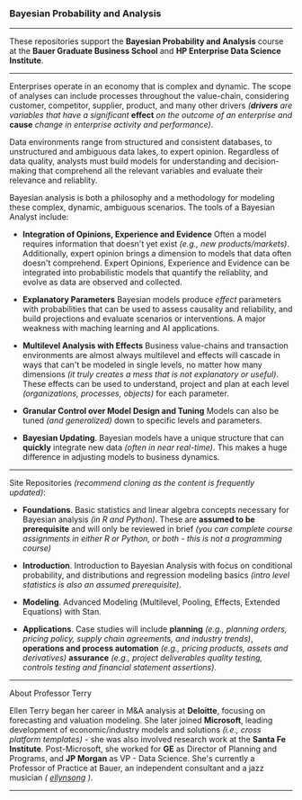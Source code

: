 ### Bayesian Probability and Analysis
------

These repositories support the **Bayesian Probability and Analysis** course at the **Bauer Graduate Business School** and **HP Enterprise Data Science Institute**. 

------

Enterprises operate in an economy that is complex and dynamic. The scope of analyses can include processes throughout the value-chain, considering customer, competitor, supplier, product, and many other drivers *(**drivers** are variables that have a significant* **effect** *on the outcome of an enterprise and* **cause** *change in enterprise activity and performance)*. 


Data environments range from structured and consistent databases, to unstructured and ambiguous data lakes, to expert opinion.  Regardless of data quality, analysts must build models for understanding and decision-making that comprehend all the relevant variables and evaluate their relevance and reliablity.

Bayesian analysis is both a philosophy and a methodology for modeling these complex, dynamic, ambiguous scenarios. The tools of a Bayesian Analyst include:  

* **Integration of Opinions, Experience and Evidence** Often a model requires information that doesn't yet exist *(e.g., new products/markets)*. Additionally, expert opinion brings a dimension to models that data often doesn't comprehend. Expert Opinions, Experience and Evidence can be integrated into probabilistic models that quantify the reliablity, and evolve as data are observed and collected. 

* **Explanatory Parameters** Bayesian models produce *effect* parameters with probabilities that can be used to assess causality and reliability, and build projections and evaluate scenarios or interventions. A major weakness with maching learning and AI applications.

* **Multilevel Analysis with Effects** Business value-chains and transaction environments are almost always multilevel and effects will cascade in ways that can't be modeled in single levels, no matter how many dimensions *(it truly creates a mess that is not explanatory or useful)*. These effects can be used to understand, project and plan at each level *(organizations, processes, objects)* for each parameter.  

* **Granular Control over Model Design and Tuning** Models can also be tuned *(and generalized)* down to specific levels and parameters. 

* **Bayesian Updating**. Bayesian models have a unique structure that can **quickly** integrate new data *(often in near real-time)*. This makes a huge difference in adjusting models to business dynamics. 

----

Site Repositories *(recommend cloning as the content is frequently updated)*:

* **Foundations**. Basic statistics and linear algebra concepts necessary for Bayesian analysis *(in R and Python)*. These are **assumed to be prerequisite** and will only be reviewed in brief *(you can complete course assignments in either R or Python, or both - this is not a programming course)*  

* **Introduction**. Introduction to Bayesian Analysis with focus on conditional probability, and distributions and regression modeling basics *(intro level statistics is also an assumed prerequisite)*.   

* **Modeling**. Advanced Modeling (Multilevel, Pooling, Effects, Extended Equations) with Stan.   

* **Applications**. Case studies will include **planning**  *(e.g., planning orders, pricing policy, supply chain agreements, and industry trends)*, **operations and process automation** *(e.g., pricing products, assets and derivatives)* **assurance** *(e.g., project deliverables quality testing, controls testing and financial statement assertions)*.

------

About Professor Terry

Ellen Terry began her career in M&A analysis at **Deloitte**, focusing on forecasting and valuation modeling. She later joined **Microsoft**, leading development of economic/industry models and solutions *(i.e., cross platform templates)* - she was also involved research work at the **Santa Fe Institute**. Post-Microsoft, she worked for **GE** as Director of Planning and Programs, and **JP Morgan** as VP - Data Science. She's currently a Professor of Practice at Bauer, an independent consultant and a jazz musician *( [ellynsong](https://www.ellynsong.com) )*. 

------
